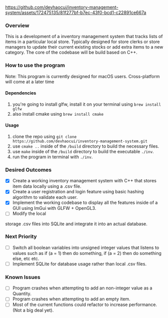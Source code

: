 https://github.com/devhaocui/inventory-management-system/assets/172475135/81f277bf-b7ec-43f0-bcd1-c22891ce667a

### Overview
This is a development of a inventory management system that tracks lists of items in a particular local store. 
Typically designed for store clerks or store managers to update their current existing stocks or add extra items to a new category.
The core of the codebase will be build based on C++.
### How to use the program
Note: This program is currently designed for macOS users. Cross-platform will come at a later time
#### Dependencies
1. you're going to install glfw, install it on your terminal using ``brew install glfw``
2. also install cmake using ``brew install cmake``

#### Usage
1. clone the repo using ``git clone https://github.com/devhaocui/inventory-management-system.git``
2. use ``cmake ..`` inside of the ``/build`` directory to build the necessary files.
3. use ``make`` inside of the ``/build`` directory to build the executable ``./inv``.
4. run the program in terminal with ``./inv``.

### Desired Outcomes
- [x] Create a working inventory management system with C++ that stores item data locally using a .csv file.
- [x] Create a user registration and login feature using basic hashing algorithm to validate each user.
- [x] Implement the working codebase to display all the features inside of a GUI using ImGui with GLFW + OpenGL3.
- [ ] Modify the local

 storage .csv files into SQLite and integrate it into an actual database.

### Next Priority

- [ ] Switch all boolean variables into unsigned integer values that listens to values such as if (a = 1) then do something, if (a = 2) then do something else, etc etc.
- [ ] Implement SQLite for database usage rather than local .csv files.
### Known Issues
- [ ] Program crashes when attempting to add an non-integer value as a Quantity.
- [ ] Program crashes when attempting to add an empty item.
- [ ] Most of the current functions could refactor to increase performance. (Not a big deal yet).
